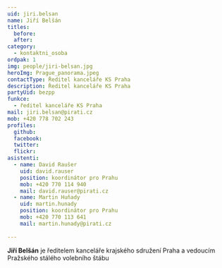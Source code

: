```yaml
---
uid: jiri.belsan
name: Jiří Belšán
titles:
  before: 
  after:
category: 
  - kontaktni_osoba
ordpak: 1
img: people/jiri-belsan.jpg
heroImg: Prague_panorama.jpeg
contactType: Ředitel kanceláře KS Praha
description: Ředitel kanceláře KS Praha
partyUid: bezpp
funkce: 
  - ředitel kanceláře KS Praha
mail: jiri.belsan@pirati.cz
mob: +420 778 702 243
profiles:
  github:       
  facebook: 
  twitter: 		  
  flickr:
asistenti:
  - name: David Raušer
    uid: david.rauser
    position: koordinátor pro Prahu
    mob: +420 770 114 940
    mail: david.rauser@pirati.cz
  - name: Martin Huňady
    uid: martin.hunady
    position: koordinátor pro Prahu
    mob: +420 770 113 641
    mail: martin.hunady@pirati.cz
  
---
```


**Jiří Belšán**  je ředitelem kanceláře krajského sdružení Praha a vedoucím Pražského stálého volebního štábu
